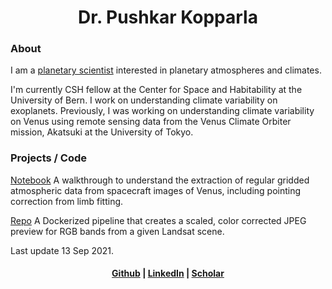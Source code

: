 <center>
<h1>Dr. Pushkar Kopparla</h1>

</center>

<h3> About </h3>

I am a [planetary scientist](https://www.ucl.ac.uk/mssl/research/solar-system/planetary-science/what-planetary-science) interested in planetary atmospheres and climates.

I'm currently CSH fellow at the Center for Space and Habitability at the University of Bern. I work on understanding climate variability on exoplanets. Previously, I was working on understanding climate variability on Venus using remote sensing data from the Venus Climate Orbiter mission, Akatsuki at the University of Tokyo.

<h3> Projects / Code </h3>

[Notebook](grid_walkthrough.html) A walkthrough to understand the extraction of regular gridded atmospheric data from spacecraft images of Venus, including pointing correction from limb fitting.

[Repo](https://github.com/pkopparla/ContainerizeSatimagePreview) A Dockerized pipeline that creates a scaled, color corrected JPEG preview for RGB bands from a given Landsat scene.

Last update 13 Sep 2021.

<center> <h4> <a href="https://github.com/pkopparla">Github</a> | <a href="https://www.linkedin.com/in/pushkar-kopparla/">LinkedIn</a> | <a href="https://scholar.google.ch/citations?user=GBJAvlYAAAAJ&hl=en">Scholar</a></h4>
</center>

